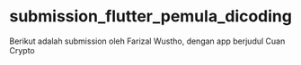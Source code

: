 # submission_flutter_pemula_dicoding
Berikut adalah submission oleh Farizal Wustho, dengan app berjudul Cuan Crypto
